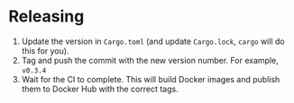 # Releasing

1. Update the version in `Cargo.toml` (and update `Cargo.lock`, `cargo` will do
   this for you).
2. Tag and push the commit with the new version number. For example, `v0.3.4`
3. Wait for the CI to complete. This will build Docker images and publish
   them to Docker Hub with the correct tags.
